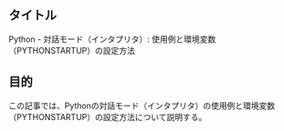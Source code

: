 ## タイトル
Python - 対話モード（インタプリタ）: 使用例と環境変数（PYTHONSTARTUP）の設定方法

## 目的
この記事では、Pythonの対話モード（インタプリタ）の使用例と環境変数（PYTHONSTARTUP）の設定方法について説明する。
